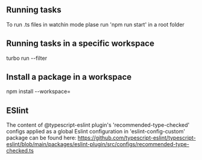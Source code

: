 ## Running tasks

To run .ts files in watchin mode plase run 'npm run start' in a root folder

## Running tasks in a specific workspace

turbo run <task> --filter <workspace>

## Install a package in a workspace

npm install <package> --workspace=<workspace>

## ESlint

The content of @typescript-eslint plugin's 'recommended-type-checked' configs applied as a global Eslint configuration in 'eslint-config-custom' package
can be found here:
https://github.com/typescript-eslint/typescript-eslint/blob/main/packages/eslint-plugin/src/configs/recommended-type-checked.ts
